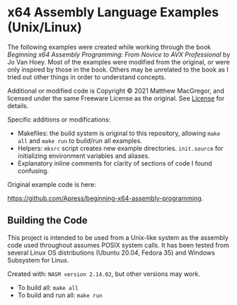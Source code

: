 # x64 Assembly Language Examples (Unix/Linux)

The following examples were created while working through the book *Beginning
x64 Assembly Programming: From Novice to AVX Professional* by Jo Van Hoey. Most
of the examples were modified from the original, or were only inspired by those
in the book. Others may be unrelated to the book as I tried out other things in
order to understand concepts.

Additional or modified code is Copyright &copy; 2021 Matthew MacGregor, and
licensed under the same Freeware License as the original. See
[License](LICENSE.txt) for details.

Specific additions or modifications:
- Makefiles: the build system is original to this repository, allowing 
  `make all` and `make run` to build/run all examples.
- Helpers: `mksrc` script creates new example directories. `init.source` for
  initializing environment variables and aliases.
- Explanatory inline comments for clarity of sections of code I found
  confusing.

Original example code is here:

https://github.com/Apress/beginning-x64-assembly-programming.

## Building the Code

This project is intended to be used from a Unix-like system as the assembly
code used throughout assumes POSIX system calls. It has been tested from
several Linux OS distributions (Ubuntu 20.04, Fedora 35) and Windows Subsystem
for Linux.

Created with: `NASM version 2.14.02`, but other versions may work.

- To build all: `make all`
- To build and run all: `make run`

